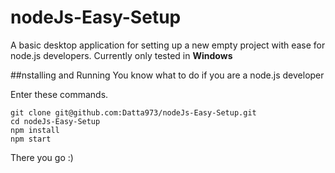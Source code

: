 # nodeJs-Easy-Setup
A basic desktop application for setting up a new empty project with ease for node.js developers.
Currently only tested in **Windows**

##nstalling and Running
You know what to do if you are a node.js developer

Enter these commands.
```
git clone git@github.com:Datta973/nodeJs-Easy-Setup.git
cd nodeJs-Easy-Setup
npm install
npm start
```

There you go :)
